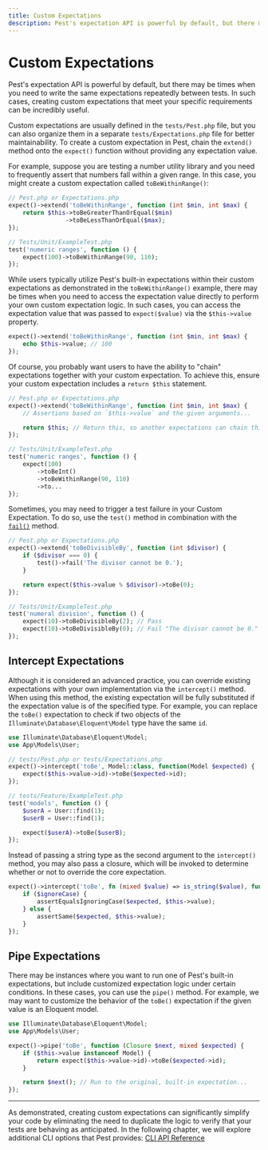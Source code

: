 ```yaml
---
title: Custom Expectations
description: Pest's expectation API is powerful by default, but there may be times when you need to write the same expectations repeatedly between tests. In such cases, creating custom expectations that meet your specific requirements can be incredibly useful.
---
```


# Custom Expectations

Pest's expectation API is powerful by default, but there may be times when you need to write the same expectations repeatedly between tests. In such cases, creating custom expectations that meet your specific requirements can be incredibly useful.

Custom expectations are usually defined in the `tests/Pest.php` file, but you can also organize them in a separate `tests/Expectations.php` file for better maintainability. To create a custom expectation in Pest, chain the `extend()` method onto the `expect()` function without providing any expectation value.

For example, suppose you are testing a number utility library and you need to frequently assert that numbers fall within a given range. In this case, you might create a custom expectation called `toBeWithinRange()`:

```php
// Pest.php or Expectations.php
expect()->extend('toBeWithinRange', function (int $min, int $max) {
    return $this->toBeGreaterThanOrEqual($min)
                ->toBeLessThanOrEqual($max);
});

// Tests/Unit/ExampleTest.php
test('numeric ranges', function () {
    expect(100)->toBeWithinRange(90, 110);
});
```

While users typically utilize Pest's built-in expectations within their custom expectations as demonstrated in the `toBeWithinRange()` example, there may be times when you need to access the expectation value directly to perform your own custom expectation logic. In such cases, you can access the expectation value that was passed to `expect($value)` via the `$this->value` property.

```php
expect()->extend('toBeWithinRange', function (int $min, int $max) {
    echo $this->value; // 100
});
```

Of course, you probably want users to have the ability to "chain" expectations together with your custom expectation. To achieve this, ensure your custom expectation includes a `return $this` statement.

```php
// Pest.php or Expectations.php
expect()->extend('toBeWithinRange', function (int $min, int $max) {
    // Assertions based on `$this->value` and the given arguments...

    return $this; // Return this, so another expectations can chain this one...
});

// Tests/Unit/ExampleTest.php
test('numeric ranges', function () {
    expect(100)
        ->toBeInt()
        ->toBeWithinRange(90, 110)
        ->to...
});
```

Sometimes, you may need to trigger a test failure in your Custom Expectation. To do so, use the `test()` method in combination with the [`fail()`](/docs/exceptions) method.

```php
// Pest.php or Expectations.php
expect()->extend('toBeDivisibleBy', function (int $divisor) {
    if ($divisor === 0) {
        test()->fail('The divisor cannot be 0.');
    }

    return expect($this->value % $divisor)->toBe(0);
});

// Tests/Unit/ExampleTest.php
test('numeral division', function () {
    expect(10)->toBeDivisibleBy(2); // Pass
    expect(10)->toBeDivisibleBy(0); // Fail "The divisor cannot be 0."
});
```

## Intercept Expectations

Although it is considered an advanced practice, you can override existing expectations with your own implementation via the `intercept()` method. When using this method, the existing expectation will be fully substituted if the expectation value is of the specified type. For example, you can replace the `toBe()` expectation to check if two objects of the `Illuminate\Database\Eloquent\Model` type have the same `id`.

```php
use Illuminate\Database\Eloquent\Model;
use App\Models\User;

// tests/Pest.php or tests/Expectations.php
expect()->intercept('toBe', Model::class, function(Model $expected) {
    expect($this->value->id)->toBe($expected->id);
});

// tests/Feature/ExampleTest.php
test('models', function () {
    $userA = User::find(1);
    $userB = User::find(1);

    expect($userA)->toBe($userB);
});
```

Instead of passing a string type as the second argument to the `intercept()` method, you may also pass a closure, which will be invoked to determine whether or not to override the core expectation.

```php
expect()->intercept('toBe', fn (mixed $value) => is_string($value), function (string $expected, bool $ignoreCase = false) {
    if ($ignoreCase) {
        assertEqualsIgnoringCase($expected, $this->value);
    } else {
        assertSame($expected, $this->value);
    }
});
```

## Pipe Expectations

There may be instances where you want to run one of Pest's built-in expectations, but include customized expectation logic under certain conditions. In these cases, you can use the `pipe()` method. For example, we may want to customize the behavior of the `toBe()` expectation if the given value is an Eloquent model.

```php
use Illuminate\Database\Eloquent\Model;
use App\Models\User;

expect()->pipe('toBe', function (Closure $next, mixed $expected) {
    if ($this->value instanceof Model) {
        return expect($this->value->id)->toBe($expected->id);
    }

    return $next(); // Run to the original, built-in expectation...
});
```

---

As demonstrated, creating custom expectations can significantly simplify your code by eliminating the need to duplicate the logic to verify that your tests are behaving as anticipated. In the following chapter, we will explore additional CLI options that Pest provides: [CLI API Reference](/docs/cli-api-reference)
